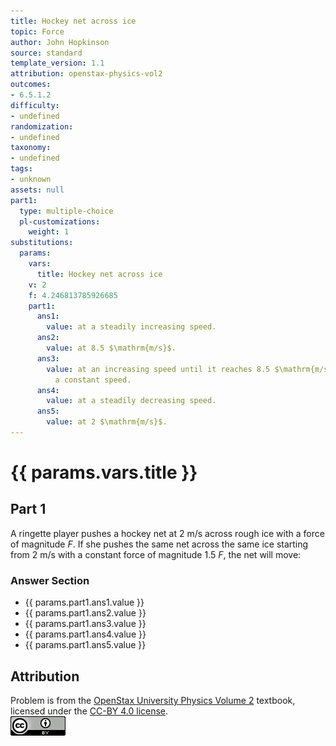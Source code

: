 ```yaml
---
title: Hockey net across ice
topic: Force
author: John Hopkinson
source: standard
template_version: 1.1
attribution: openstax-physics-vol2
outcomes:
- 6.5.1.2
difficulty:
- undefined
randomization:
- undefined
taxonomy:
- undefined
tags:
- unknown
assets: null
part1:
  type: multiple-choice
  pl-customizations:
    weight: 1
substitutions:
  params:
    vars:
      title: Hockey net across ice
    v: 2
    f: 4.246813785926685
    part1:
      ans1:
        value: at a steadily increasing speed.
      ans2:
        value: at 8.5 $\mathrm{m/s}$.
      ans3:
        value: at an increasing speed until it reaches 8.5 $\mathrm{m/s}$ then at
          a constant speed.
      ans4:
        value: at a steadily decreasing speed.
      ans5:
        value: at 2 $\mathrm{m/s}$.
---
```

# {{ params.vars.title }}

## Part 1

A ringette player pushes a hockey net at 2 $\mathrm{m/s}$ across rough ice with a force of magnitude $F$.
If she pushes the same net across the same ice starting from 2 $\mathrm{m/s}$ with a constant force of magnitude 1.5 $F$, the net will move:

### Answer Section

- {{ params.part1.ans1.value }}
- {{ params.part1.ans2.value }}
- {{ params.part1.ans3.value }}
- {{ params.part1.ans4.value }}
- {{ params.part1.ans5.value }}

## Attribution

Problem is from the [OpenStax University Physics Volume 2](https://openstax.org/details/books/university-physics-volume-2) textbook, licensed under the [CC-BY 4.0 license](https://creativecommons.org/licenses/by/4.0/).<br>![Image representing the Creative Commons 4.0 BY license.](https://raw.githubusercontent.com/firasm/bits/master/by.png)